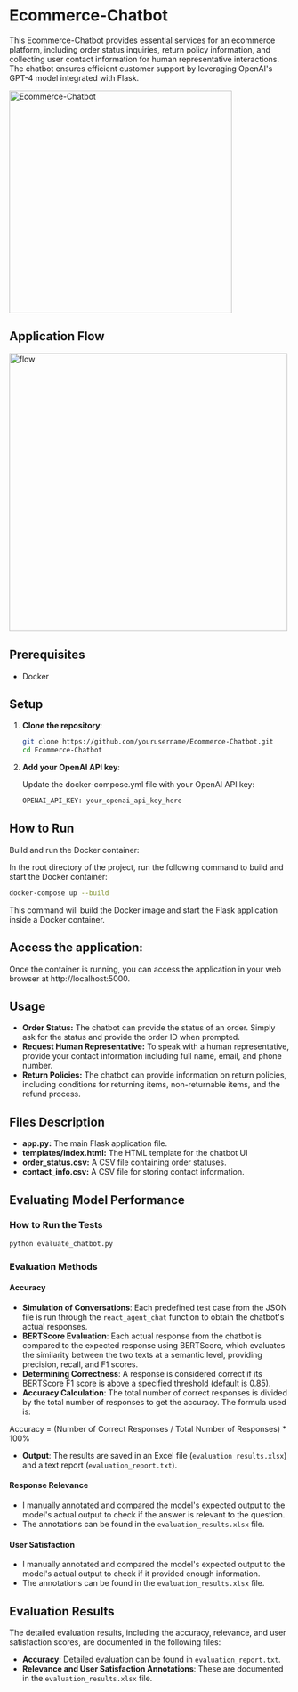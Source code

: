 # Ecommerce-Chatbot

This Ecommerce-Chatbot provides essential services for an ecommerce platform, including order status inquiries, return policy information, and collecting user contact information for human representative interactions. The chatbot ensures efficient customer support by leveraging OpenAI's GPT-4 model integrated with Flask.


<img src="https://github.com/EN555/Ecommerce-Chatbot/assets/61500507/808de3f7-7394-4401-b4c9-c046c2f1ca59" alt="Ecommerce-Chatbot" width="400"/>


## Application Flow

<img src="https://github.com/EN555/Ecommerce-Chatbot/assets/61500507/29d2a325-417d-459a-bafd-f86ee866e81d" alt="flow" width="500"/>


## Prerequisites

- Docker

## Setup

1. **Clone the repository**:

   ```bash
   git clone https://github.com/yourusername/Ecommerce-Chatbot.git
   cd Ecommerce-Chatbot
   ```
   
2. **Add your OpenAI API key**:

   Update the docker-compose.yml file with your OpenAI API key:
   ```bash
   OPENAI_API_KEY: your_openai_api_key_here
   ```

## How to Run
Build and run the Docker container:

In the root directory of the project, run the following command to build and start the Docker container:

   ```bash
   docker-compose up --build
   ```

This command will build the Docker image and start the Flask application inside a Docker container.


## Access the application:

Once the container is running, you can access the application in your web browser at http://localhost:5000.

##  Usage
- **Order Status:** The chatbot can provide the status of an order. Simply ask for the status and provide the order ID when prompted.
- **Request Human Representative:** To speak with a human representative, provide your contact information including full name, email, and phone number.
- **Return Policies:** The chatbot can provide information on return policies, including conditions for returning items, non-returnable items, and the refund process.


## Files Description
- **app.py:** The main Flask application file.
- **templates/index.html:** The HTML template for the chatbot UI
- **order_status.csv:** A CSV file containing order statuses.
- **contact_info.csv:** A CSV file for storing contact information.


##  Evaluating Model Performance


### How to Run the Tests
 ```bash
python evaluate_chatbot.py
   ```
### Evaluation Methods
#### Accuracy
- **Simulation of Conversations**: Each predefined test case from the JSON file is run through the `react_agent_chat` function to obtain the chatbot's actual responses.
- **BERTScore Evaluation**: Each actual response from the chatbot is compared to the expected response using BERTScore, which evaluates the similarity between the two texts at a semantic level, providing precision, recall, and F1 scores.
- **Determining Correctness**: A response is considered correct if its BERTScore F1 score is above a specified threshold (default is 0.85).
- **Accuracy Calculation**: The total number of correct responses is divided by the total number of responses to get the accuracy. The formula used is:
  
Accuracy = (Number of Correct Responses / Total Number of Responses) * 100%


  
- **Output**: The results are saved in an Excel file (`evaluation_results.xlsx`) and a text report (`evaluation_report.txt`).


#### Response Relevance

- I manually annotated and compared the model's expected output to the model's actual output to check if the answer is relevant to the question.
- The annotations can be found in the `evaluation_results.xlsx` file.

#### User Satisfaction

- I manually annotated and compared the model's expected output to the model's actual output to check if it provided enough information.
- The annotations can be found in the `evaluation_results.xlsx` file.

## Evaluation Results

The detailed evaluation results, including the accuracy, relevance, and user satisfaction scores, are documented in the following files:

- **Accuracy**: Detailed evaluation can be found in `evaluation_report.txt`.
- **Relevance and User Satisfaction Annotations**: These are documented in the `evaluation_results.xlsx` file.


